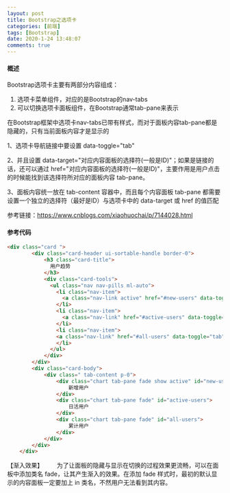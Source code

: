 ```yaml
---
layout: post
title: Bootstrap之选项卡
categories: [前端]
tags: [Bootstrap]
date: 2020-1-24 13:48:07
comments: true
---
```


#### 概述

Bootstrap选项卡主要有两部分内容组成：
1. 选项卡菜单组件，对应的是Bootstrap的nav-tabs
2. 可以切换选项卡面板组件，在Bootstrap通常tab-pane来表示

在Bootstrap框架中选项卡nav-tabs已带有样式，而对于面板内容tab-pane都是隐藏的，只有当前面板内容才是显示的

1、选项卡导航链接中要设置 data-toggle="tab"

2、并且设置 data-target="对应内容面板的选择符(一般是ID)"；如果是链接的话，还可以通过 href="对应内容面板的选择符(一般是ID)"，主要作用是用户点击的时候能找到该选择符所对应的面板内容 tab-pane。

3、面板内容统一放在 tab-content 容器中，而且每个内容面板 tab-pane 都需要设置一个独立的选择符（最好是ID）与选项卡中的 data-target 或 href 的值匹配

参考链接：https://www.cnblogs.com/xiaohuochai/p/7144028.html

#### 参考代码


```html
<div class="card ">
        <div class="card-header ui-sortable-handle border-0">
            <h3 class="card-title">
              用户趋势
            </h3>
            <div class="card-tools">
              <ul class="nav nav-pills ml-auto">
                <li class="nav-item">
                  <a class="nav-link active" href="#new-users" data-toggle="tab">新增用户</a>
                </li>
                <li class="nav-item">
                  <a class="nav-link" href="#active-users" data-toggle="tab">日活用户</a>
                </li>
                <li class="nav-item">
                <a class="nav-link" href="#all-users" data-toggle="tab">累计用户</a>
                </li>
              </ul>
            </div>
        </div>
        <div class="card-body">
            <div class=" tab-content p-0">
                <div class="chart tab-pane fade show active" id="new-users">
                    新增用户
                </div>
                <div class="chart tab-pane fade" id="active-users">
                    日活用户
                </div>
                <div class="chart tab-pane fade" id="all-users">
                    累计用户
                </div>
            </div>
        </div>
    </div>
```

【渐入效果】
　　为了让面板的隐藏与显示在切换的过程效果更流畅，可以在面板中添加类名 fade，让其产生渐入的效果。在添加 fade 样式时，最初的默认显示的内容面板一定要加上 in 类名，不然用户无法看到其内容。









 





















